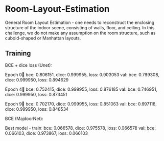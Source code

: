 # Room-Layout-Estimation
General Room Layout Estimation - one needs to reconstruct the enclosing structure of the indoor scene, consisting of walls, floor, and ceiling. In this challenge, we do not make any assumption on the room structure, such as cuboid-shaped or Manhattan layouts.

## Training
BCE + dice loss (Unet):

Epoch 0:train: bce: 0.806151, dice: 0.999955, loss: 0.903053
        val: bce: 0.789308, dice: 0.999950, loss: 0.894629

Epoch 4:train: bce: 0.752415, dice: 0.999955, loss: 0.876185
        val: bce: 0.746951, dice: 0.999950, loss: 0.873451

Epoch 9:train: bce: 0.702170, dice: 0.999955, loss: 0.851063
        val: bce: 0.697118, dice: 0.999950, loss: 0.848534
        
BCE (MajdoorNet):

Best model - train: bce: 0.066578, dice: 0.975578, loss: 0.066578
             val: bce: 0.066103, dice: 0.973867, loss: 0.066103
             

